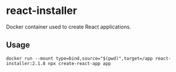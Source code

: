 # react-installer
Docker container used to create React applications.

## Usage
```
docker run --mount type=bind,source="$(pwd)",target=/app react-installer:2.1.8 npx create-react-app app
```
